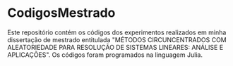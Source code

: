 # CodigosMestrado

Este repositório contém os códigos dos experimentos realizados em minha dissertação de mestrado entitulada "MÉTODOS CIRCUNCENTRADOS COM ALEATORIEDADE PARA RESOLUÇÃO DE SISTEMAS LINEARES: ANÁLISE E APLICAÇÕES". Os códigos foram programados na linguagem Julia.
